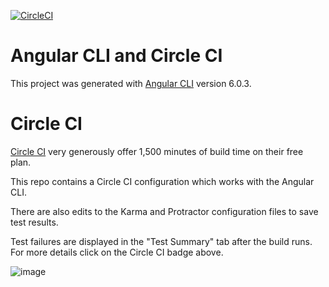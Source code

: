[![CircleCI](https://circleci.com/gh/CharlesSuttie/angular-cli-circle.svg?style=shield)](https://circleci.com/gh/CharlesSuttie/angular-cli-circle)

# Angular CLI and Circle CI

This project was generated with [Angular CLI](https://github.com/angular/angular-cli) version 6.0.3.

# Circle CI

[Circle CI](https://circleci.com) very generously offer 1,500 minutes of build time on their free plan.

This repo contains a Circle CI configuration which works with the Angular CLI.

There are also edits to the Karma and Protractor configuration files to save test results.
 
Test failures are displayed in the "Test Summary" tab after the build runs. For more details click on the Circle CI badge above.


![image](https://user-images.githubusercontent.com/18062238/38765216-cf984208-4000-11e8-8879-3fe23dafa09b.png)
